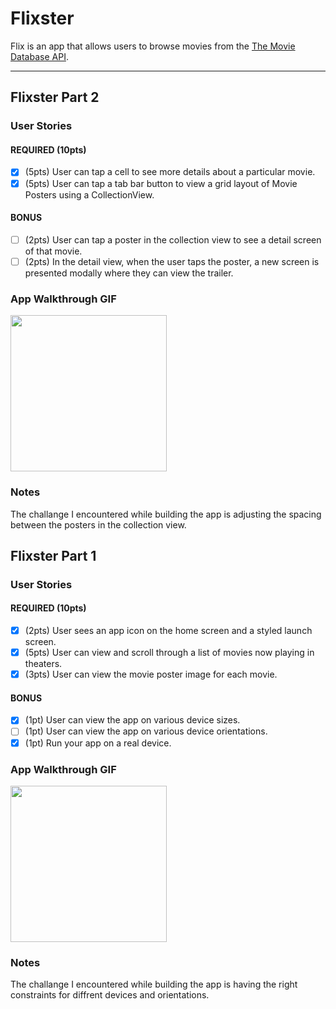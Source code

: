 # Flixster

Flix is an app that allows users to browse movies from the [The Movie Database API](http://docs.themoviedb.apiary.io/#).

---

## Flixster Part 2

### User Stories

#### REQUIRED (10pts)
- [x] (5pts) User can tap a cell to see more details about a particular movie.
- [x] (5pts) User can tap a tab bar button to view a grid layout of Movie Posters using a CollectionView.

#### BONUS
- [ ] (2pts) User can tap a poster in the collection view to see a detail screen of that movie.
- [ ] (2pts) In the detail view, when the user taps the poster, a new screen is presented modally where they can view the trailer.

### App Walkthrough GIF

<img src="flixster2.gif" width=250><br>

### Notes
The challange I encountered while building the app is adjusting the spacing between the posters in the collection view.

## Flixster Part 1

### User Stories

#### REQUIRED (10pts)
- [x] (2pts) User sees an app icon on the home screen and a styled launch screen.
- [x] (5pts) User can view and scroll through a list of movies now playing in theaters.
- [x] (3pts) User can view the movie poster image for each movie.

#### BONUS
- [x] (1pt) User can view the app on various device sizes.
- [ ] (1pt) User can view the app on various device orientations.
- [x] (1pt) Run your app on a real device.

### App Walkthrough GIF
<img src="flixster.gif" width=250><br>

### Notes
The challange I encountered while building the app is having the right constraints for diffrent devices and orientations.
